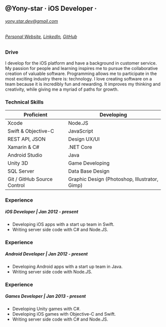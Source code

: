 <!---
Yony-star/Yony-star is a ✨ special ✨ repository because its `README.md` (this file) appears on your GitHub profile.
You can click the Preview link to take a look at your changes.
--->


## @Yony-star · iOS Developer · 
###### yony.star.dev@gmail.com
###### [Personal Website](http://www.yony-start.com/), [LinkedIn](https://www.linkedin.com/in/jgova), [GitHub](https://github.com/Yony-star)

### Drive
I develop for the iOS platform and have a background in customer service.  My passion for people and learning inspires me to pursue the collaborative creation of valuable software. Programming allows me to participate in the most exciting industry there is: technology. I love creating software on a team because it is incredibly fun and rewarding. It improves my thinking and creativity, while giving me a myriad of paths for growth. 

### Technical Skills
| Proficient | Developing |
| ---------- | ---------- |
| Xcode | Node.JS |
| Swift & Objective-C | JavaScript |
| REST API, JSON | Design UX/UI |
| Xamarin & C#| .NET Core |
| Android Studio | Java |
| Unity 3D | Game Developing |
| SQL Server | Data Base Design |
| Git / GitHub Source Control | Graphic Design (Photoshop, Illustrator, Gimp) |

### Experience
##### iOS Developer | Jan 2012 - present

+ Developing iOS apps with a start up team in Swift.
+ Writing server side code with C# and Node.JS. 

### Experience
##### Android Developer | Jan 2012 - present

+ Developing Android apps with a start up team in Java.
+ Writing server side code with Node.JS. 

### Experience
##### Games Developer | Jan 2013 - present

+ Developing Unity games with C#.
+ Developing iOS games with Objective-C and Swift.
+ Writing server side code with C# and Node.JS. 


